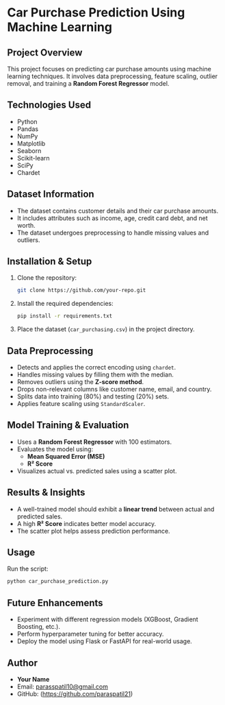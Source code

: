 # **Car Purchase Prediction Using Machine Learning**

## **Project Overview**

This project focuses on predicting car purchase amounts using machine learning techniques. It involves data preprocessing, feature scaling, outlier removal, and training a **Random Forest Regressor** model.

## **Technologies Used**

- Python
- Pandas
- NumPy
- Matplotlib
- Seaborn
- Scikit-learn
- SciPy
- Chardet

## **Dataset Information**

- The dataset contains customer details and their car purchase amounts.
- It includes attributes such as income, age, credit card debt, and net worth.
- The dataset undergoes preprocessing to handle missing values and outliers.

## **Installation & Setup**

1. Clone the repository:
   ```bash
   git clone https://github.com/your-repo.git
   ```
2. Install the required dependencies:
   ```bash
   pip install -r requirements.txt
   ```
3. Place the dataset (`car_purchasing.csv`) in the project directory.

## **Data Preprocessing**

- Detects and applies the correct encoding using `chardet`.
- Handles missing values by filling them with the median.
- Removes outliers using the **Z-score method**.
- Drops non-relevant columns like customer name, email, and country.
- Splits data into training (80%) and testing (20%) sets.
- Applies feature scaling using `StandardScaler`.

## **Model Training & Evaluation**

- Uses a **Random Forest Regressor** with 100 estimators.
- Evaluates the model using:
  - **Mean Squared Error (MSE)**
  - **R² Score**
- Visualizes actual vs. predicted sales using a scatter plot.

## **Results & Insights**

- A well-trained model should exhibit a **linear trend** between actual and predicted sales.
- A high **R² Score** indicates better model accuracy.
- The scatter plot helps assess prediction performance.

## **Usage**

Run the script:
```bash
python car_purchase_prediction.py
```

## **Future Enhancements**

- Experiment with different regression models (XGBoost, Gradient Boosting, etc.).
- Perform hyperparameter tuning for better accuracy.
- Deploy the model using Flask or FastAPI for real-world usage.

## **Author**

- **Your Name**
- Email: parasspatil10@gmail.com
- GitHub: (https://github.com/paraspatil21)

